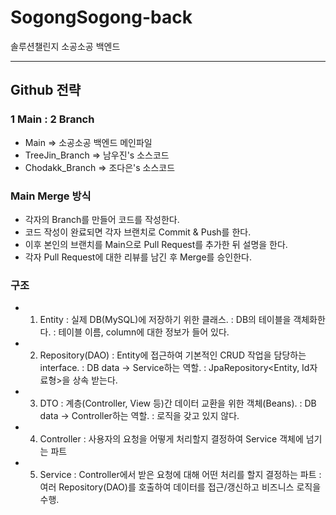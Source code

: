 # SogongSogong-back 
솔루션챌린지 소공소공 백엔드

---
## Github 전략
### 1 Main : 2 Branch
- Main => 소공소공 백엔드 메인파일
- TreeJin_Branch => 남우진's 소스코드
- Chodakk_Branch => 조다은's 소스코드

### Main Merge 방식
- 각자의 Branch를 만들어 코드를 작성한다.
- 코드 작성이 완료되면 각자 브랜치로 Commit & Push를 한다.
- 이후 본인의 브랜치를 Main으로 Pull Request를 추가한 뒤 설명을 한다.
- 각자 Pull Request에 대한 리뷰를 남긴 후 Merge를 승인한다.

### 구조
- 1. Entity
    : 실제 DB(MySQL)에 저장하기 위한 클래스.
    : DB의 테이블을 객체화한다.
    : 테이블 이름, column에 대한 정보가 들어 있다.
    
- 2. Repository(DAO)
    : Entity에 접근하여 기본적인 CRUD 작업을 담당하는 interface.
    : DB data -> Service하는 역할.
    : JpaRepository<Entity, Id자료형>을 상속 받는다.
    
- 3. DTO
    : 계층(Controller, View 등)간 데이터 교환을 위한 객체(Beans).
    : DB data -> Controller하는 역할.
    : 로직을 갖고 있지 않다.
    
- 4. Controller
    : 사용자의 요청을 어떻게 처리할지 결정하여 Service 객체에 넘기는 파트
    
- 5. Service
    : Controller에서 받은 요청에 대해 어떤 처리를 할지 결정하는 파트
    : 여러 Repository(DAO)를 호출하여 데이터를 접근/갱신하고 비즈니스 로직을 수행.
